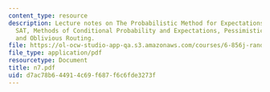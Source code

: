 ```yaml
---
content_type: resource
description: Lecture notes on The Probabilistic Method for Expectations, Wiring, MAX
  SAT, Methods of Conditional Probability and Expectations, Pessimistic Estimators
  and Oblivious Routing.
file: https://ol-ocw-studio-app-qa.s3.amazonaws.com/courses/6-856j-randomized-algorithms-fall-2002/d7ac78b644914c69f687f6c6fde3273f_n7.pdf
file_type: application/pdf
resourcetype: Document
title: n7.pdf
uid: d7ac78b6-4491-4c69-f687-f6c6fde3273f
---
```

